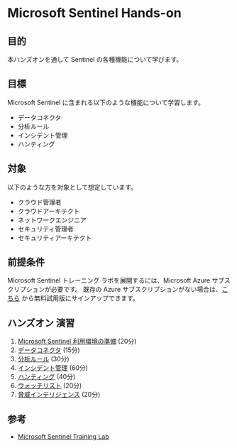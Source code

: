 # Microsoft Sentinel Hands-on

## 目的

本ハンズオンを通して Sentinel の各種機能について学びます。

## 目標

Microsoft Sentinel に含まれる以下のような機能について学習します。
- データコネクタ
- 分析ルール
- インシデント管理
- ハンティング

## 対象

以下のような方を対象として想定しています。

* クラウド管理者​
* クラウドアーキテクト​
* ネットワークエンジニア​
* セキュリティ管理者​
* セキュリティアーキテクト

## 前提条件

Microsoft Sentinel トレーニング ラボを展開するには、Microsoft Azure サブスクリプションが必要です。
既存の Azure サブスクリプションがない場合は、[こちら](https://azure.microsoft.com/free/) から無料試用版にサインアップできます。

## ハンズオン 演習

1. [Microsoft Sentinel 利用環境の準備](./docs/exercise01.md) (20分)
1. [データコネクタ](./docs/exercise02.md) (15分)
1. [分析ルール](./docs/exercise03.md) (30分)
1. [インシデント管理](./docs/exercise04.md) (60分)
1. [ハンティング](./docs/exercise05.md) (40分)
1. [ウォッチリスト](./docs/exercise06.md) (20分)
1. [脅威インテリジェンス](./docs/exercise07.md) (20分)

## 参考

- [Microsoft Sentinel Training Lab](https://github.com/Azure/Azure-Sentinel/blob/master/Solutions/Training/Azure-Sentinel-Training-Lab/README.md)